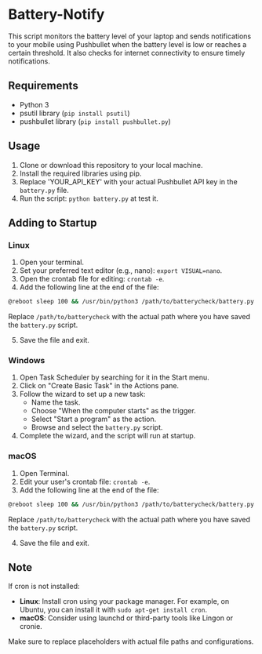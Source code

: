 # Battery-Notify

This script monitors the battery level of your laptop and sends notifications to your mobile using Pushbullet when the battery level is low or reaches a certain threshold. It also checks for internet connectivity to ensure timely notifications.

## Requirements

- Python 3
- psutil library (`pip install psutil`)
- pushbullet library (`pip install pushbullet.py`)

## Usage

1. Clone or download this repository to your local machine.
2. Install the required libraries using pip.
3. Replace 'YOUR_API_KEY' with your actual Pushbullet API key in the `battery.py` file.
4. Run the script: `python battery.py` at test it.

## Adding to Startup

### Linux

1. Open your terminal.
2. Set your preferred text editor (e.g., nano): `export VISUAL=nano`.
3. Open the crontab file for editing: `crontab -e`.
4. Add the following line at the end of the file:

```bash
@reboot sleep 100 && /usr/bin/python3 /path/to/batterycheck/battery.py > /path/to/batterycheck/battery.log 2>&1
```

Replace `/path/to/batterycheck` with the actual path where you have saved the `battery.py` script.

5. Save the file and exit.

### Windows

1. Open Task Scheduler by searching for it in the Start menu.
2. Click on "Create Basic Task" in the Actions pane.
3. Follow the wizard to set up a new task:
   - Name the task.
   - Choose "When the computer starts" as the trigger.
   - Select "Start a program" as the action.
   - Browse and select the `battery.py` script.
4. Complete the wizard, and the script will run at startup.

### macOS

1. Open Terminal.
2. Edit your user's crontab file: `crontab -e`.
3. Add the following line at the end of the file:

```bash
@reboot sleep 100 && /usr/bin/python3 /path/to/batterycheck/battery.py > /path/to/batterycheck/battery.log 2>&1
```

Replace `/path/to/batterycheck` with the actual path where you have saved the `battery.py` script.

4. Save the file and exit.

## Note

If cron is not installed:

- **Linux**: Install cron using your package manager. For example, on Ubuntu, you can install it with `sudo apt-get install cron`.
- **macOS**: Consider using launchd or third-party tools like Lingon or cronie.

Make sure to replace placeholders with actual file paths and configurations.

